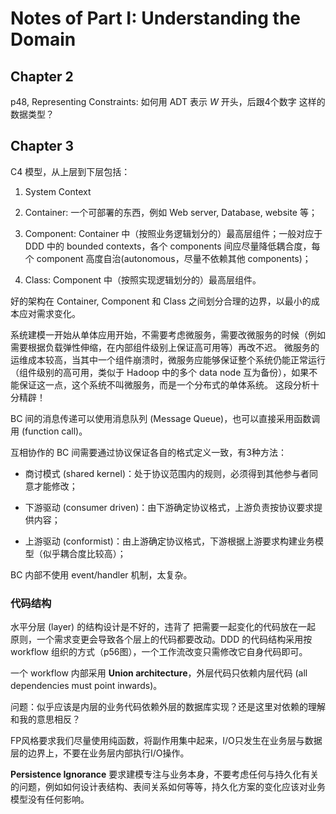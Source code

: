 # Notes of Part I: Understanding the Domain

## Chapter 2

p48, Representing Constraints:
如何用 ADT 表示 *W* 开头，后跟4个数字 这样的数据类型？

## Chapter 3

C4 模型，从上层到下层包括：

1. System Context

1. Container: 一个可部署的东西，例如 Web server, Database, website 等；

1. Component: Container 中（按照业务逻辑划分的）最高层组件；一般对应于 DDD 中的 bounded contexts，各个 components 间应尽量降低耦合度，每个 component 高度自治(autonomous，尽量不依赖其他 components)；

1. Class: Component 中（按照实现逻辑划分的）最高层组件。

好的架构在 Container, Component 和 Class 之间划分合理的边界，以最小的成本应对需求变化。

系统建模一开始从单体应用开始，不需要考虑微服务，需要改微服务的时候（例如需要根据负载弹性伸缩，在内部组件级别上保证高可用等）再改不迟。
微服务的运维成本较高，当其中一个组件崩溃时，微服务应能够保证整个系统仍能正常运行（组件级别的高可用，类似于 Hadoop 中的多个 data node 互为备份），如果不能保证这一点，这个系统不叫微服务，而是一个分布式的单体系统。
这段分析十分精辟！

BC 间的消息传递可以使用消息队列 (Message Queue)，也可以直接采用函数调用 (function call)。

互相协作的 BC 间需要通过协议保证各自的格式定义一致，有3种方法：

* 商讨模式 (shared kernel)：处于协议范围内的规则，必须得到其他参与者同意才能修改；

* 下游驱动 (consumer driven)：由下游确定协议格式，上游负责按协议要求提供内容；

* 上游驱动 (conformist)：由上游确定协议格式，下游根据上游要求构建业务模型（似乎耦合度比较高）；

BC 内部不使用 event/handler 机制，太复杂。

### 代码结构

水平分层 (layer) 的结构设计是不好的，违背了 把需要一起变化的代码放在一起 原则，一个需求变更会导致各个层上的代码都要改动。DDD 的代码结构采用按 workflow 组织的方式（p56图），一个工作流改变只需修改它自身代码即可。

一个 workflow 内部采用 **Union architecture**，外层代码只依赖内层代码 (all dependencies must point inwards)。

问题：似乎应该是内层的业务代码依赖外层的数据库实现？还是这里对依赖的理解和我的意思相反？

FP风格要求我们尽量使用纯函数，将副作用集中起来，I/O只发生在业务层与数据层的边界上，不要在业务层内部执行I/O操作。

**Persistence Ignorance** 要求建模专注与业务本身，不要考虑任何与持久化有关的问题，例如如何设计表结构、表间关系如何等等，持久化方案的变化应该对业务模型没有任何影响。

